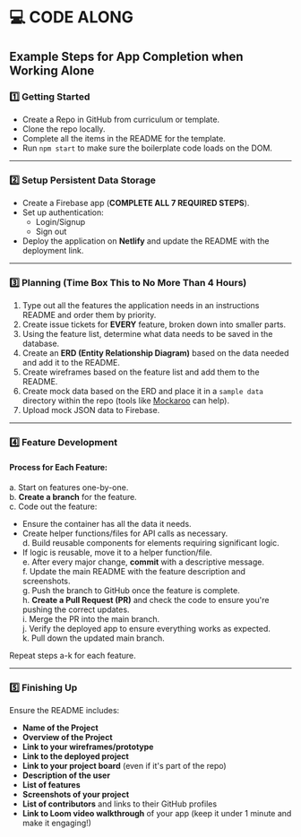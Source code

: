 # 💻 CODE ALONG

## Example Steps for App Completion when Working Alone

### 1️⃣ Getting Started
- Create a Repo in GitHub from curriculum or template.
- Clone the repo locally.
- Complete all the items in the README for the template.
- Run `npm start` to make sure the boilerplate code loads on the DOM.

---

### 2️⃣ Setup Persistent Data Storage
- Create a Firebase app (**COMPLETE ALL 7 REQUIRED STEPS**).
- Set up authentication:
  - Login/Signup
  - Sign out
- Deploy the application on **Netlify** and update the README with the deployment link.

---

### 3️⃣ Planning (Time Box This to No More Than 4 Hours)
1. Type out all the features the application needs in an instructions README and order them by priority.
2. Create issue tickets for **EVERY** feature, broken down into smaller parts.
3. Using the feature list, determine what data needs to be saved in the database.
4. Create an **ERD (Entity Relationship Diagram)** based on the data needed and add it to the README.
5. Create wireframes based on the feature list and add them to the README.
6. Create mock data based on the ERD and place it in a `sample data` directory within the repo (tools like [Mockaroo](https://mockaroo.com/) can help).
7. Upload mock JSON data to Firebase.

---

### 4️⃣ Feature Development
#### Process for Each Feature:
a. Start on features one-by-one.  
b. **Create a branch** for the feature.  
c. Code out the feature:
   - Ensure the container has all the data it needs.
   - Create helper functions/files for API calls as necessary.  
d. Build reusable components for elements requiring significant logic.
   - If logic is reusable, move it to a helper function/file.  
e. After every major change, **commit** with a descriptive message.  
f. Update the main README with the feature description and screenshots.  
g. Push the branch to GitHub once the feature is complete.  
h. **Create a Pull Request (PR)** and check the code to ensure you're pushing the correct updates.  
i. Merge the PR into the main branch.  
j. Verify the deployed app to ensure everything works as expected.  
k. Pull down the updated main branch.  

Repeat steps a-k for each feature.

---

### 5️⃣ Finishing Up
Ensure the README includes:
- **Name of the Project**
- **Overview of the Project**
- **Link to your wireframes/prototype**
- **Link to the deployed project**
- **Link to your project board** (even if it's part of the repo)
- **Description of the user**
- **List of features**
- **Screenshots of your project**
- **List of contributors** and links to their GitHub profiles
- **Link to Loom video walkthrough** of your app (keep it under 1 minute and make it engaging!)